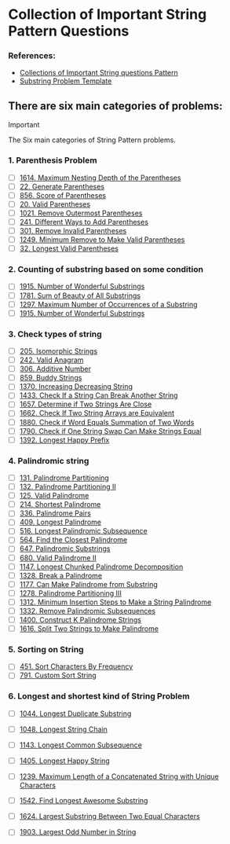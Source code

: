 # Collection of Important String Pattern Questions

### References:
- [Collections of Important String questions Pattern](https://leetcode.com/discuss/study-guide/2001789/Collections-of-Important-String-questions-Pattern)
- [Substring Problem Template](https://leetcode.com/problems/minimum-window-substring/solutions/26808/Here-is-a-10-line-template-that-can-solve-most-'substring'-problems/)

## There are six main categories of problems:
   > [!IMPORTANT]
   > The Six main categories of  String Pattern problems. 
   ###  1. Parenthesis Problem
   - [ ] [1614. Maximum Nesting Depth of the Parentheses](https://leetcode.com/problems/maximum-nesting-depth-of-the-parentheses) 
   - [ ] [22. Generate Parentheses](https://leetcode.com/problems/generate-parentheses)
   - [ ] [856. Score of Parentheses](https://leetcode.com/problems/score-of-parentheses)
   - [ ] [20. Valid Parentheses](https://leetcode.com/problems/valid-parentheses) 
   - [ ] [1021. Remove Outermost Parentheses](https://leetcode.com/problems/remove-outermost-parentheses)
   - [ ] [241. Different Ways to Add Parentheses](https://leetcode.com/problems/different-ways-to-add-parentheses/) 
   - [ ] [301. Remove Invalid Parentheses](https://leetcode.com/problems/remove-invalid-parentheses)
   - [ ] [1249. Minimum Remove to Make Valid Parentheses](https://leetcode.com/problems/minimum-remove-to-make-valid-parentheses) 
   - [ ] [32. Longest Valid Parentheses](https://leetcode.com/problems/longest-valid-parentheses/) 

   ### 2. Counting of substring based on some condition
   - [ ] [1915. Number of Wonderful Substrings](https://leetcode.com/problems/number-of-wonderful-substrings)
   - [ ] [1781. Sum of Beauty of All Substrings](https://leetcode.com/problems/sum-of-beauty-of-all-substrings/)
   - [ ] [1297. Maximum Number of Occurrences of a Substring](https://leetcode.com/problems/maximum-number-of-occurrences-of-a-substring)
   - [ ] [1915. Number of Wonderful Substrings](https://leetcode.com/problems/number-of-wonderful-substrings)
   ### 3. Check types of string
   - [ ] [205. Isomorphic Strings](https://leetcode.com/problems/isomorphic-strings) 
   - [ ] [242. Valid Anagram](https://leetcode.com/problems/valid-anagram) 
   - [ ] [306. Additive Number](https://leetcode.com/problems/additive-number)
   - [ ] [859. Buddy Strings](https://leetcode.com/problems/buddy-strings) 
   - [ ] [1370. Increasing Decreasing String](https://leetcode.com/problems/increasing-decreasing-string) 
   - [ ] [1433. Check If a String Can Break Another String](https://leetcode.com/problems/check-if-a-string-can-break-another-string)
   - [ ] [1657. Determine if Two Strings Are Close](https://leetcode.com/problems/determine-if-two-strings-are-close)
   - [ ] [1662. Check If Two String Arrays are Equivalent](https://leetcode.com/problems/check-if-two-string-arrays-are-equivalent) 
   - [ ] [1880. Check if Word Equals Summation of Two Words](https://leetcode.com/problems/check-if-word-equals-summation-of-two-words) 
   - [ ] [1790. Check if One String Swap Can Make Strings Equal](https://leetcode.com/problems/check-if-one-string-swap-can-make-strings-equal) 
   - [ ] [1392. Longest Happy Prefix](https://leetcode.com/problems/longest-happy-prefix) 
   ### 4. Palindromic string
   - [ ] [131. Palindrome Partitioning](https://leetcode.com/problems/palindrome-partitioning)
   - [ ] [132. Palindrome Partitioning II](https://leetcode.com/problems/palindrome-partitioning-ii) 
   - [ ] [125. Valid Palindrome](https://leetcode.com/problems/valid-palindrome) 
   - [ ] [214. Shortest Palindrome](https://leetcode.com/problems/shortest-palindrome) 
   - [ ] [336. Palindrome Pairs](https://leetcode.com/problems/palindrome-pairs) 
   - [ ] [409. Longest Palindrome](https://leetcode.com/problems/longest-palindrome) 
   - [ ] [516. Longest Palindromic Subsequence](https://leetcode.com/problems/longest-palindromic-subsequence)
   - [ ] [564. Find the Closest Palindrome](https://leetcode.com/problems/find-the-closest-palindrome) 
   - [ ] [647. Palindromic Substrings](https://leetcode.com/problems/palindromic-substrings)
   - [ ] [680. Valid Palindrome II](https://leetcode.com/problems/valid-palindrome-ii) 
   - [ ] [1147. Longest Chunked Palindrome Decomposition](https://leetcode.com/problems/longest-chunked-palindrome-decomposition)
   - [ ] [1328. Break a Palindrome](https://leetcode.com/problems/break-a-palindrome)
   - [ ] [1177. Can Make Palindrome from Substring](https://leetcode.com/problems/can-make-palindrome-from-substring)
   - [ ] [1278. Palindrome Partitioning III](https://leetcode.com/problems/palindrome-partitioning-iii) 
   - [ ] [1312. Minimum Insertion Steps to Make a String Palindrome](https://leetcode.com/problems/minimum-insertion-steps-to-make-a-string-palindrome) 
   - [ ] [1332. Remove Palindromic Subsequences](https://leetcode.com/problems/remove-palindromic-subsequences) 
   - [ ] [1400. Construct K Palindrome Strings](https://leetcode.com/problems/construct-k-palindrome-strings)
   - [ ] [1616. Split Two Strings to Make Palindrome](https://leetcode.com/problems/split-two-strings-to-make-palindrome)
   ### 5. Sorting on String
   - [ ] [451. Sort Characters By Frequency](https://leetcode.com/problems/sort-characters-by-frequency)
   - [ ] [791. Custom Sort String](https://leetcode.com/problems/custom-sort-string)
   ### 6. Longest and shortest kind of String Problem
   - [ ] [1044. Longest Duplicate Substring](https://leetcode.com/problems/longest-duplicate-substring)
   - [ ] [1048. Longest String Chain](https://leetcode.com/problems/longest-string-chain)
   - [ ] [1143. Longest Common Subsequence](https://leetcode.com/problems/longest-common-subsequence)
   - [ ] [1405. Longest Happy String](https://leetcode.com/problems/longest-happy-string)
   - [ ] [1239. Maximum Length of a Concatenated String with Unique Characters](https://leetcode.com/problems/maximum-length-of-a-concatenated-string-with-unique-characters)
   - [ ] [1542. Find Longest Awesome Substring](https://leetcode.com/problems/find-longest-awesome-substring) 
   - [ ] [1624. Largest Substring Between Two Equal Characters](https://leetcode.com/problems/largest-substring-between-two-equal-characters) 
   - [ ] [1903. Largest Odd Number in String](https://leetcode.com/problems/largest-odd-number-in-string)   
   




